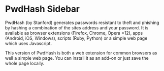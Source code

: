 # PwdHash Sidebar
PwdHash (by Stanford) generates passwords resistant to theft and phishing by hashing a combination of the sites address and your password. It is available as browser extensions (Firefox, Chrome, Opera <12), apps (Android, iOS, Windows), scripts (Ruby, Python) or a simple web page which uses Javascript. 

This version of PwdHash is both a web extension for common browsers as well a simple web page. You can install it as an add-on or just save the whole page locally.